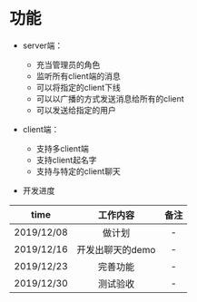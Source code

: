 # 功能

* server端：
  * 充当管理员的角色
  * 监听所有client端的消息
  * 可以将指定的client下线
  * 可以以广播的方式发送消息给所有的client
  * 可以发送给指定的用户

* client端：
  * 支持多client端
  * 支持client起名字
  * 支持与特定的client聊天


* 开发进度

time | 工作内容 | 备注
:-: | :-: | :-: 
2019/12/08 | 做计划 | -
2019/12/16 | 开发出聊天的demo | -
2019/12/23 | 完善功能 | -
2019/12/30 | 测试验收 | -